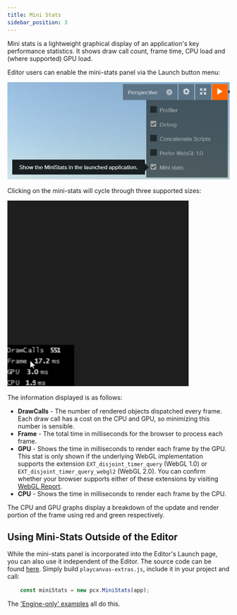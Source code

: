 ```yaml
---
title: Mini Stats
sidebar_position: 3
---
```


Mini stats is a lightweight graphical display of an application's key performance statistics. It shows draw call count, frame time, CPU load and (where supported) GPU load.

Editor users can enable the mini-stats panel via the Launch button menu:

<img loading="lazy" alt="Launch Menu" width="600" src="/img/user-manual/optimization/mini-stats/launch-menu-mini-stats.png" />

Clicking on the mini-stats will cycle through three supported sizes:

<img loading="lazy" alt="Mini Stats" width="411" src="/img/user-manual/optimization/mini-stats/mini-stats.gif" />

The information displayed is as follows:

* **DrawCalls** - The number of rendered objects dispatched every frame. Each draw call has a cost on the CPU and GPU, so minimizing this number is sensible.
* **Frame** - The total time in milliseconds for the browser to process each frame.
* **GPU** - Shows the time in milliseconds to render each frame by the GPU. This stat is only shown if the underlying WebGL implementation supports the extension `EXT_disjoint_timer_query` (WebGL 1.0) or `EXT_disjoint_timer_query_webgl2` (WebGL 2.0). You can confirm whether your browser supports either of these extensions by visiting [WebGL Report][1].
* **CPU** - Shows the time in milliseconds to render each frame by the CPU.

The CPU and GPU graphs display a breakdown of the update and render portion of the frame using red and green respectively.

## Using Mini-Stats Outside of the Editor

While the mini-stats panel is incorporated into the Editor's Launch page, you can also use it independent of the Editor. The source code can be found [here][2]. Simply build `playcanvas-extras.js`, include it in your project and call:

```javascript
    const miniStats = new pcx.MiniStats(app);
```

The ['Engine-only' examples][3] all do this.

[1]: https://webglreport.com/
[2]: https://github.com/playcanvas/engine/tree/main/extras/mini-stats
[3]: https://playcanvas.github.io/
